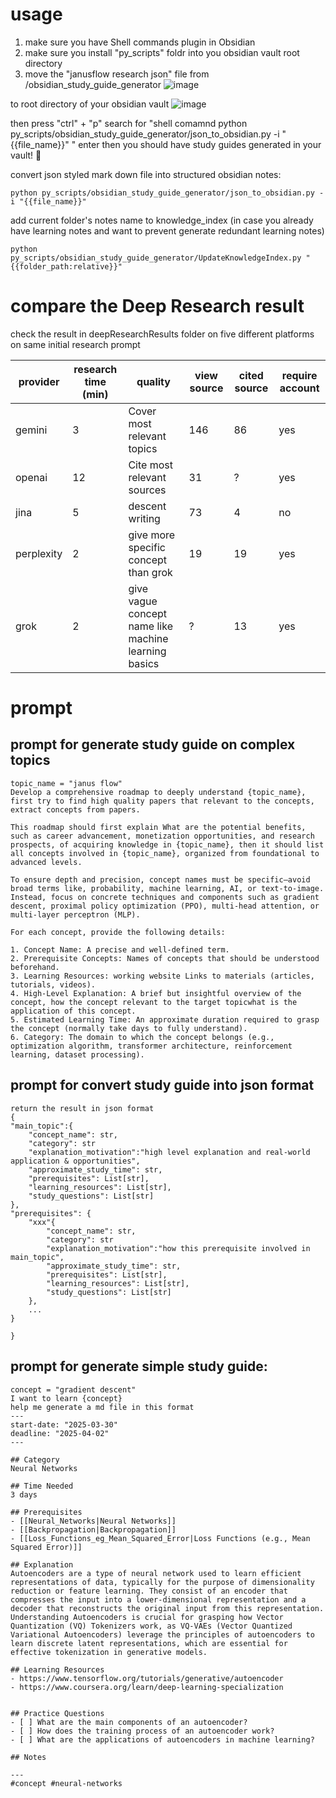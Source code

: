 # usage
1. make sure you have Shell commands plugin in Obsidian
2. make sure you install "py_scripts" foldr into you obsidian vault root directory
3. move the "janusflow research json" file from /obsidian_study_guide_generator
![image](https://github.com/user-attachments/assets/adff8896-3860-4310-b630-f0b7c182f6b3)

to
root directory of your obsidian vault
![image](https://github.com/user-attachments/assets/8f211c99-1b6b-478a-bdd9-7a15bf97e5e0)

then press "ctrl" + "p" search for "shell comamnd python py_scripts/obsidian_study_guide_generator/json_to_obsidian.py -i "{{file_name}}" "
enter
then you should have study guides generated in your vault! 🥳

convert json styled mark down file into structured obsidian notes:
```
python py_scripts/obsidian_study_guide_generator/json_to_obsidian.py -i "{{file_name}}" 
```

add current folder's notes name to knowledge_index (in case you already have learning notes and want to prevent generate redundant learning notes)
```
python py_scripts/obsidian_study_guide_generator/UpdateKnowledgeIndex.py "{{folder_path:relative}}"
```

# compare the Deep Research result
check the result in deepResearchResults folder on five different platforms on same initial research prompt 

| provider   | research time (min) | quality                                                 | view source | cited source | require account |
| ---------- | ------------------- | ------------------------------------------------------- | ----------- | ------------ | --------------- |
| gemini     | 3                   | Cover most relevant topics | 146         | 86           | yes             |
| openai     | 12                  | Cite most relevant sources  | 31          | ?            | yes             |
| jina       | 5                   | descent writing                                         | 73          | 4            | no              |
| perplexity | 2                   | give more specific concept than grok                    | 19          | 19           | yes             |
| grok       | 2                   | give vague concept name like machine learning basics    | ?           | 13           | yes             |





# prompt
## prompt for generate study guide on complex topics
```
topic_name = "janus flow"
Develop a comprehensive roadmap to deeply understand {topic_name}, first try to find high quality papers that relevant to the concepts, extract concepts from papers.

This roadmap should first explain What are the potential benefits, such as career advancement, monetization opportunities, and research prospects, of acquiring knowledge in {topic_name}, then it should list all concepts involved in {topic_name}, organized from foundational to advanced levels.  

To ensure depth and precision, concept names must be specific—avoid broad terms like, probability, machine learning, AI, or text-to-image.  
Instead, focus on concrete techniques and components such as gradient descent, proximal policy optimization (PPO), multi-head attention, or multi-layer perceptron (MLP).  

For each concept, provide the following details:  

1. Concept Name: A precise and well-defined term.  
2. Prerequisite Concepts: Names of concepts that should be understood beforehand.  
3. Learning Resources: working website Links to materials (articles, tutorials, videos).  
4. High-Level Explanation: A brief but insightful overview of the concept, how the concept relevant to the target topicwhat is the application of this concept.  
5. Estimated Learning Time: An approximate duration required to grasp the concept (normally take days to fully understand).  
6. Category: The domain to which the concept belongs (e.g., optimization algorithm, transformer architecture, reinforcement learning, dataset processing).
```

## prompt for convert study guide into json format
```
return the result in json format 
{
"main_topic":{
	"concept_name": str,
	"category": str
	"explanation_motivation":"high level explanation and real-world application & opportunities",
	"approximate_study_time": str,
	"prerequisites": List[str],
	"learning_resources": List[str],
	"study_questions": List[str]
},
"prerequisites": {
	"xxx"{
		"concept_name": str,
		"category": str
		"explanation_motivation":"how this prerequisite involved in main_topic",
		"approximate_study_time": str,
		"prerequisites": List[str],
		"learning_resources": List[str],
		"study_questions": List[str]
	},
	...
}

}
```

## prompt for generate simple study guide: 
```
concept = "gradient descent"
I want to learn {concept}
help me generate a md file in this format
---
start-date: "2025-03-30"
deadline: "2025-04-02"
---

## Category
Neural Networks

## Time Needed
3 days

## Prerequisites
- [[Neural_Networks|Neural Networks]]
- [[Backpropagation|Backpropagation]]
- [[Loss_Functions_eg_Mean_Squared_Error|Loss Functions (e.g., Mean Squared Error)]]

## Explanation
Autoencoders are a type of neural network used to learn efficient representations of data, typically for the purpose of dimensionality reduction or feature learning. They consist of an encoder that compresses the input into a lower-dimensional representation and a decoder that reconstructs the original input from this representation. Understanding Autoencoders is crucial for grasping how Vector Quantization (VQ) Tokenizers work, as VQ-VAEs (Vector Quantized Variational Autoencoders) leverage the principles of autoencoders to learn discrete latent representations, which are essential for effective tokenization in generative models.

## Learning Resources
- https://www.tensorflow.org/tutorials/generative/autoencoder
- https://www.coursera.org/learn/deep-learning-specialization


## Practice Questions
- [ ] What are the main components of an autoencoder?
- [ ] How does the training process of an autoencoder work?
- [ ] What are the applications of autoencoders in machine learning?

## Notes

---
#concept #neural-networks
```


